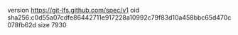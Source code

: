 version https://git-lfs.github.com/spec/v1
oid sha256:c0d55a07cdfe86442711e917228a10992c79f83d10a458bbc65d470c078fb62d
size 7930

